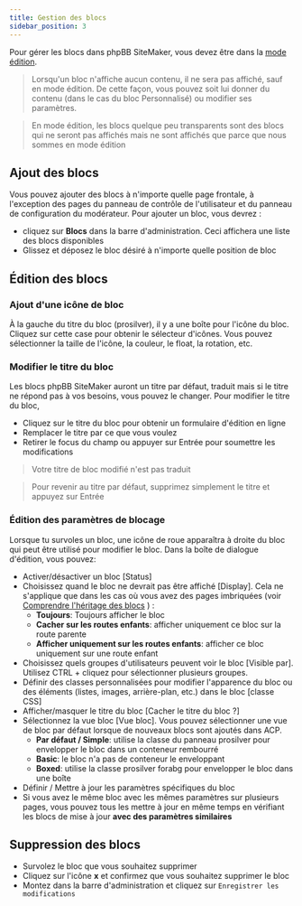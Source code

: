 ```yaml
---
title: Gestion des blocs
sidebar_position: 3
---
```


Pour gérer les blocs dans phpBB SiteMaker, vous devez être dans la [mode édition](./overview#edit-mode).

> Lorsqu'un bloc n'affiche aucun contenu, il ne sera pas affiché, sauf en mode édition. De cette façon, vous pouvez soit lui donner du contenu (dans le cas du bloc Personnalisé) ou modifier ses paramètres.

> En mode édition, les blocs quelque peu transparents sont des blocs qui ne seront pas affichés mais ne sont affichés que parce que nous sommes en mode édition

## Ajout des blocs
Vous pouvez ajouter des blocs à n'importe quelle page frontale, à l'exception des pages du panneau de contrôle de l'utilisateur et du panneau de configuration du modérateur. Pour ajouter un bloc, vous devrez :
* cliquez sur **Blocs** dans la barre d'administration. Ceci affichera une liste des blocs disponibles
* Glissez et déposez le bloc désiré à n'importe quelle position de bloc

## Édition des blocs
### Ajout d'une icône de bloc
À la gauche du titre du bloc (prosilver), il y a une boîte pour l'icône du bloc. Cliquez sur cette case pour obtenir le sélecteur d'icônes. Vous pouvez sélectionner la taille de l'icône, la couleur, le float, la rotation, etc.

### Modifier le titre du bloc
Les blocs phpBB SiteMaker auront un titre par défaut, traduit mais si le titre ne répond pas à vos besoins, vous pouvez le changer. Pour modifier le titre du bloc,
* Cliquez sur le titre du bloc pour obtenir un formulaire d'édition en ligne
* Remplacer le titre par ce que vous voulez
* Retirer le focus du champ ou appuyer sur Entrée pour soumettre les modifications

> Votre titre de bloc modifié n'est pas traduit

> Pour revenir au titre par défaut, supprimez simplement le titre et appuyez sur Entrée

### Édition des paramètres de blocage
Lorsque tu survoles un bloc, une icône de roue apparaîtra à droite du bloc qui peut être utilisé pour modifier le bloc. Dans la boîte de dialogue d'édition, vous pouvez:
- Activer/désactiver un bloc [Status]
- Choisissez quand le bloc ne devrait pas être affiché [Display]. Cela ne s'applique que dans les cas où vous avez des pages imbriquées (voir [Comprendre l'héritage des blocs](/docs/user/site/block-inheritance) ) :
    - **Toujours**: Toujours afficher le bloc
    - **Cacher sur les routes enfants**: afficher uniquement ce bloc sur la route parente
    - **Afficher uniquement sur les routes enfants**: afficher ce bloc uniquement sur une route enfant
- Choisissez quels groupes d'utilisateurs peuvent voir le bloc [Visible par]. Utilisez CTRL + cliquez pour sélectionner plusieurs groupes.
- Définir des classes personnalisées pour modifier l'apparence du bloc ou des éléments (listes, images, arrière-plan, etc.) dans le bloc [classe CSS]
- Afficher/masquer le titre du bloc [Cacher le titre du bloc ?]
- Sélectionnez la vue bloc [Vue bloc]. Vous pouvez sélectionner une vue de bloc par défaut lorsque de nouveaux blocs sont ajoutés dans ACP.
    - **Par défaut / Simple**: utilise la classe du panneau prosilver pour envelopper le bloc dans un conteneur rembourré
    - **Basic**: le bloc n'a pas de conteneur le enveloppant
    - **Boxed**: utilise la classe prosilver forabg pour envelopper le bloc dans une boîte
- Définir / Mettre à jour les paramètres spécifiques du bloc
- Si vous avez le même bloc avec les mêmes paramètres sur plusieurs pages, vous pouvez tous les mettre à jour en même temps en vérifiant les blocs de mise à jour **avec des paramètres similaires**

## Suppression des blocs
- Survolez le bloc que vous souhaitez supprimer
- Cliquez sur l'icône **x** et confirmez que vous souhaitez supprimer le bloc
- Montez dans la barre d'administration et cliquez sur `Enregistrer les modifications`
